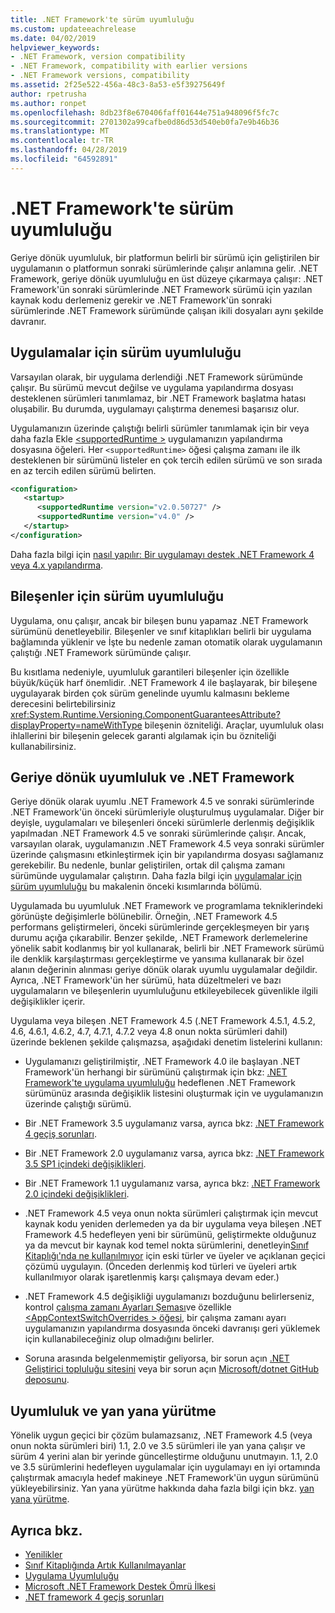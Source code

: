 ```yaml
---
title: .NET Framework'te sürüm uyumluluğu
ms.custom: updateeachrelease
ms.date: 04/02/2019
helpviewer_keywords:
- .NET Framework, version compatibility
- .NET Framework, compatibility with earlier versions
- .NET Framework versions, compatibility
ms.assetid: 2f25e522-456a-48c3-8a53-e5f39275649f
author: rpetrusha
ms.author: ronpet
ms.openlocfilehash: 8db23f8e670406faff01644e751a948096f5fc7c
ms.sourcegitcommit: 2701302a99cafbe0d86d53d540eb0fa7e9b46b36
ms.translationtype: MT
ms.contentlocale: tr-TR
ms.lasthandoff: 04/28/2019
ms.locfileid: "64592891"
---
```

# <a name="version-compatibility-in-the-net-framework"></a>.NET Framework'te sürüm uyumluluğu

Geriye dönük uyumluluk, bir platformun belirli bir sürümü için geliştirilen bir uygulamanın o platformun sonraki sürümlerinde çalışır anlamına gelir. .NET Framework, geriye dönük uyumluluğu en üst düzeye çıkarmaya çalışır: .NET Framework'ün sonraki sürümlerinde .NET Framework sürümü için yazılan kaynak kodu derlemeniz gerekir ve .NET Framework'ün sonraki sürümlerinde .NET Framework sürümünde çalışan ikili dosyaları aynı şekilde davranır.

## <a name="Apps"></a> Uygulamalar için sürüm uyumluluğu

Varsayılan olarak, bir uygulama derlendiği .NET Framework sürümünde çalışır. Bu sürümü mevcut değilse ve uygulama yapılandırma dosyası desteklenen sürümleri tanımlamaz, bir .NET Framework başlatma hatası oluşabilir. Bu durumda, uygulamayı çalıştırma denemesi başarısız olur.

Uygulamanızın üzerinde çalıştığı belirli sürümler tanımlamak için bir veya daha fazla Ekle [ \<supportedRuntime >](../configure-apps/file-schema/startup/supportedruntime-element.md) uygulamanızın yapılandırma dosyasına öğeleri. Her `<supportedRuntime>` öğesi çalışma zamanı ile ilk desteklenen bir sürümünü listeler en çok tercih edilen sürümü ve son sırada en az tercih edilen sürümü belirten.

```xml
<configuration>
   <startup>
      <supportedRuntime version="v2.0.50727" />
      <supportedRuntime version="v4.0" />
   </startup>
</configuration>
```

Daha fazla bilgi için [nasıl yapılır: Bir uygulamayı destek .NET Framework 4 veya 4.x yapılandırma](../migration-guide/how-to-configure-an-app-to-support-net-framework-4-or-4-5.md).

## <a name="version-compatibility-for-components"></a>Bileşenler için sürüm uyumluluğu

Uygulama, onu çalışır, ancak bir bileşen bunu yapamaz .NET Framework sürümünü denetleyebilir. Bileşenler ve sınıf kitaplıkları belirli bir uygulama bağlamında yüklenir ve İşte bu nedenle zaman otomatik olarak uygulamanın çalıştığı .NET Framework sürümünde çalışır.

Bu kısıtlama nedeniyle, uyumluluk garantileri bileşenler için özellikle büyük/küçük harf önemlidir. .NET Framework 4 ile başlayarak, bir bileşene uygulayarak birden çok sürüm genelinde uyumlu kalmasını bekleme derecesini belirtebilirsiniz <xref:System.Runtime.Versioning.ComponentGuaranteesAttribute?displayProperty=nameWithType> bileşenin özniteliği. Araçlar, uyumluluk olası ihlallerini bir bileşenin gelecek garanti algılamak için bu özniteliği kullanabilirsiniz.

## <a name="backward-compatibility-and-the-net-framework"></a>Geriye dönük uyumluluk ve .NET Framework

Geriye dönük olarak uyumlu .NET Framework 4.5 ve sonraki sürümlerinde .NET Framework'ün önceki sürümleriyle oluşturulmuş uygulamalar. Diğer bir deyişle, uygulamaları ve bileşenleri önceki sürümlerle derlenmiş değişiklik yapılmadan .NET Framework 4.5 ve sonraki sürümlerinde çalışır. Ancak, varsayılan olarak, uygulamanızın .NET Framework 4.5 veya sonraki sürümler üzerinde çalışmasını etkinleştirmek için bir yapılandırma dosyası sağlamanız gerekebilir. Bu nedenle, bunlar geliştirilen, ortak dil çalışma zamanı sürümünde uygulamalar çalıştırın. Daha fazla bilgi için [uygulamalar için sürüm uyumluluğu](#Apps) bu makalenin önceki kısımlarında bölümü.

Uygulamada bu uyumluluk .NET Framework ve programlama tekniklerindeki görünüşte değişimlerle bölünebilir. Örneğin, .NET Framework 4.5 performans geliştirmeleri, önceki sürümlerinde gerçekleşmeyen bir yarış durumu açığa çıkarabilir. Benzer şekilde, .NET Framework derlemelerine yönelik sabit kodlanmış bir yol kullanarak, belirli bir .NET Framework sürümü ile denklik karşılaştırması gerçekleştirme ve yansıma kullanarak bir özel alanın değerinin alınması geriye dönük olarak uyumlu uygulamalar değildir. Ayrıca, .NET Framework'ün her sürümü, hata düzeltmeleri ve bazı uygulamaların ve bileşenlerin uyumluluğunu etkileyebilecek güvenlikle ilgili değişiklikler içerir.

Uygulama veya bileşen .NET Framework 4.5 (.NET Framework 4.5.1, 4.5.2, 4.6, 4.6.1, 4.6.2, 4.7, 4.7.1, 4.7.2 veya 4.8 onun nokta sürümleri dahil) üzerinde beklenen şekilde çalışmazsa, aşağıdaki denetim listelerini kullanın:

- Uygulamanızı geliştirilmiştir, .NET Framework 4.0 ile başlayan .NET Framework'ün herhangi bir sürümünü çalıştırmak için bkz: [.NET Framework'te uygulama uyumluluğu](application-compatibility.md) hedeflenen .NET Framework sürümünüz arasında değişiklik listesini oluşturmak için ve uygulamanızın üzerinde çalıştığı sürümü.

- Bir .NET Framework 3.5 uygulamanız varsa, ayrıca bkz: [.NET Framework 4 geçiş sorunları](../migration-guide/net-framework-4-migration-issues.md).

- Bir .NET Framework 2.0 uygulamanız varsa, ayrıca bkz: [.NET Framework 3.5 SP1 içindeki değişiklikleri](https://go.microsoft.com/fwlink/?LinkId=186989).

- Bir .NET Framework 1.1 uygulamanız varsa, ayrıca bkz: [.NET Framework 2.0 içindeki değişiklikleri](https://go.microsoft.com/fwlink/?LinkID=125263).

- .NET Framework 4.5 veya onun nokta sürümleri çalıştırmak için mevcut kaynak kodu yeniden derlemeden ya da bir uygulama veya bileşen .NET Framework 4.5 hedefleyen yeni bir sürümünü, geliştirmekte olduğunuz ya da mevcut bir kaynak kod temel nokta sürümlerini, denetleyin[Sınıf Kitaplığı'nda ne kullanılmıyor](../whats-new/whats-obsolete.md) için eski türler ve üyeler ve açıklanan geçici çözümü uygulayın. (Önceden derlenmiş kod türleri ve üyeleri artık kullanılmıyor olarak işaretlenmiş karşı çalışmaya devam eder.)

- .NET Framework 4.5 değişikliği uygulamanızı bozduğunu belirlerseniz, kontrol [çalışma zamanı Ayarları Şeması](../configure-apps/file-schema/runtime/index.md)ve özellikle [ \<AppContextSwitchOverrides > öğesi](../configure-apps/file-schema/runtime/appcontextswitchoverrides-element.md), bir çalışma zamanı ayarı uygulamanızın yapılandırma dosyasında önceki davranışı geri yüklemek için kullanabileceğiniz olup olmadığını belirler.

- Soruna arasında belgelenmemiştir geliyorsa, bir sorun açın [.NET Geliştirici topluluğu sitesini](https://developercommunity.visualstudio.com/spaces/61/index.html) veya bir sorun açın [Microsoft/dotnet GitHub deposunu](https://github.com/microsoft/dotnet/issues).

## <a name="compatibility-and-side-by-side-execution"></a>Uyumluluk ve yan yana yürütme

Yönelik uygun geçici bir çözüm bulamazsanız, .NET Framework 4.5 (veya onun nokta sürümleri biri) 1.1, 2.0 ve 3.5 sürümleri ile yan yana çalışır ve sürüm 4 yerini alan bir yerinde güncelleştirme olduğunu unutmayın. 1.1, 2.0 ve 3.5 sürümlerini hedefleyen uygulamalar için uygulamayı en iyi ortamında çalıştırmak amacıyla hedef makineye .NET Framework'ün uygun sürümünü yükleyebilirsiniz. Yan yana yürütme hakkında daha fazla bilgi için bkz. [yan yana yürütme](../deployment/side-by-side-execution.md).

## <a name="see-also"></a>Ayrıca bkz.

- [Yenilikler](../whats-new/index.md)
- [Sınıf Kitaplığında Artık Kullanılmayanlar](../whats-new/whats-obsolete.md)
- [Uygulama Uyumluluğu](../migration-guide/application-compatibility.md)
- [Microsoft .NET Framework Destek Ömrü İlkesi](https://go.microsoft.com/fwlink/p/?LinkId=248212)
- [.NET framework 4 geçiş sorunları](../migration-guide/net-framework-4-migration-issues.md)
